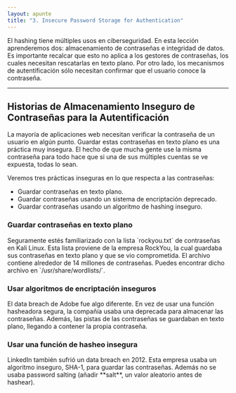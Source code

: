```yaml
---
layout: apunte
title: "3. Insecure Password Storage for Authentication"
---
```


El hashing tiene múltiples usos en ciberseguridad. En esta lección aprenderemos dos: almacenamiento de contraseñas e integridad de datos. Es importante recalcar que esto no aplica a los gestores de contraseñas, los cuales necesitan rescatarlas en texto plano. Por otro lado, los mecanismos de autentificación sólo necesitan confirmar que el usuario conoce la contraseña.

------------
<h2>Historias de Almacenamiento Inseguro de Contraseñas para la Autentificación</h2>
La mayoría de aplicaciones web necesitan verificar la contraseña de un usuario en algún punto. Guardar estas contraseñas en texto plano es una práctica muy insegura. El hecho de que mucha gente use la misma contraseña para todo hace que si una de sus múltiples cuentas se ve expuesta, todas lo sean.

Veremos tres prácticas inseguras en lo que respecta a las contraseñas:

- Guardar contraseñas en texto plano.
- Guardar contraseñas usando un sistema de encriptación deprecado.
- Guardar contraseñas usando un algoritmo de hashing inseguro.

<h3>Guardar contraseñas en texto plano</h3>
Seguramente estés familiarizado con la lista `rockyou.txt` de contraseñas en Kali Linux. Esta lista proviene de la empresa RockYou, la cual guardaba sus contraseñas en texto plano y que se vio comprometida. El archivo contiene alrededor de 14 millones de contraseñas. Puedes encontrar dicho archivo en `/usr/share/wordlists/`.

<h3>Usar algoritmos de encriptación inseguros</h3>
El data breach de Adobe fue algo diferente. En vez de usar una función hasheadora segura, la compañía usaba una deprecada para almacenar las contraseñas. Además, las pistas de las contraseñas se guardaban en texto plano, llegando a contener la propia contraseña.

<h3>Usar una función de hasheo insegura</h2>
LinkedIn también sufrió un data breach en 2012. Esta empresa usaba un algoritmo inseguro, SHA-1, para guardar las contraseñas. Además no se usaba password salting (añadir **salt**, un valor aleatorio antes de hashear).